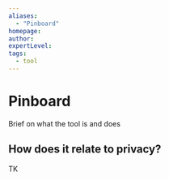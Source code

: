 ```yaml
---
aliases:
  - "Pinboard"
homepage: 
author: 
expertLevel: 
tags:
  - tool
---
```

# Pinboard

Brief on what the tool is and does 

## How does it relate to privacy?

TK 

